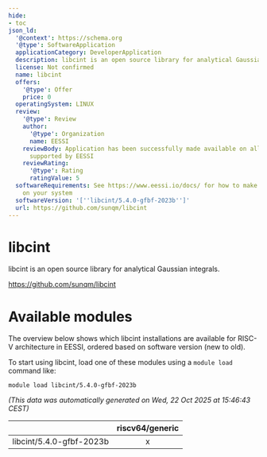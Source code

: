 ```yaml
---
hide:
- toc
json_ld:
  '@context': https://schema.org
  '@type': SoftwareApplication
  applicationCategory: DeveloperApplication
  description: libcint is an open source library for analytical Gaussian integrals.
  license: Not confirmed
  name: libcint
  offers:
    '@type': Offer
    price: 0
  operatingSystem: LINUX
  review:
    '@type': Review
    author:
      '@type': Organization
      name: EESSI
    reviewBody: Application has been successfully made available on all architectures
      supported by EESSI
    reviewRating:
      '@type': Rating
      ratingValue: 5
  softwareRequirements: See https://www.eessi.io/docs/ for how to make EESSI available
    on your system
  softwareVersion: '[''libcint/5.4.0-gfbf-2023b'']'
  url: https://github.com/sunqm/libcint
---
```


libcint
=======


libcint is an open source library for analytical Gaussian integrals.

https://github.com/sunqm/libcint
# Available modules


The overview below shows which libcint installations are available for RISC-V architecture in EESSI, ordered based on software version (new to old).

To start using libcint, load one of these modules using a `module load` command like:

```shell
module load libcint/5.4.0-gfbf-2023b
```

*(This data was automatically generated on Wed, 22 Oct 2025 at 15:46:43 CEST)*

| |riscv64/generic|
| :---: | :---: |
|libcint/5.4.0-gfbf-2023b|x|
